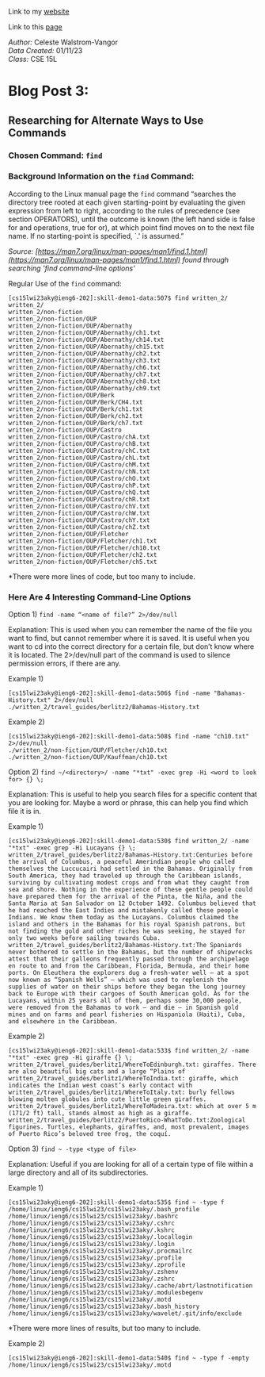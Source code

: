 Link to my [website](https://github.com/celestewv)

Link to this [page](https://celestewv.github.io/cse15l-lab-reports/LabReport3.html)


*Author:* Celeste Walstrom-Vangor 
<br> *Data Created:* 01/11/23 
<br> *Class:* CSE 15L 


# Blog Post 3:

## Researching  for Alternate Ways to Use Commands
### Chosen Command: ```find```

### Background Information on the ```find``` Command:

According to the Linux manual page the ```find``` command “searches the directory tree rooted at each given starting-point by evaluating the given expression from left to right, according to the rules of precedence (see section OPERATORS), until the outcome is known (the left hand side is false for and operations, true for or), at which point find moves on to the next file name. If no starting-point is specified, `.' is assumed.”

*Source: [https://man7.org/linux/man-pages/man1/find.1.html](https://man7.org/linux/man-pages/man1/find.1.html) found through searching 'find command-line options'*

Regular Use of the ```find``` command:

```
[cs15lwi23aky@ieng6-202]:skill-demo1-data:507$ find written_2/
written_2/
written_2/non-fiction
written_2/non-fiction/OUP
written_2/non-fiction/OUP/Abernathy
written_2/non-fiction/OUP/Abernathy/ch1.txt
written_2/non-fiction/OUP/Abernathy/ch14.txt
written_2/non-fiction/OUP/Abernathy/ch15.txt
written_2/non-fiction/OUP/Abernathy/ch2.txt
written_2/non-fiction/OUP/Abernathy/ch3.txt
written_2/non-fiction/OUP/Abernathy/ch6.txt
written_2/non-fiction/OUP/Abernathy/ch7.txt
written_2/non-fiction/OUP/Abernathy/ch8.txt
written_2/non-fiction/OUP/Abernathy/ch9.txt
written_2/non-fiction/OUP/Berk
written_2/non-fiction/OUP/Berk/CH4.txt
written_2/non-fiction/OUP/Berk/ch1.txt
written_2/non-fiction/OUP/Berk/ch2.txt
written_2/non-fiction/OUP/Berk/ch7.txt
written_2/non-fiction/OUP/Castro
written_2/non-fiction/OUP/Castro/chA.txt
written_2/non-fiction/OUP/Castro/chB.txt
written_2/non-fiction/OUP/Castro/chC.txt
written_2/non-fiction/OUP/Castro/chL.txt
written_2/non-fiction/OUP/Castro/chM.txt
written_2/non-fiction/OUP/Castro/chN.txt
written_2/non-fiction/OUP/Castro/chO.txt
written_2/non-fiction/OUP/Castro/chP.txt
written_2/non-fiction/OUP/Castro/chQ.txt
written_2/non-fiction/OUP/Castro/chR.txt
written_2/non-fiction/OUP/Castro/chV.txt
written_2/non-fiction/OUP/Castro/chW.txt
written_2/non-fiction/OUP/Castro/chY.txt
written_2/non-fiction/OUP/Castro/chZ.txt
written_2/non-fiction/OUP/Fletcher
written_2/non-fiction/OUP/Fletcher/ch1.txt
written_2/non-fiction/OUP/Fletcher/ch10.txt
written_2/non-fiction/OUP/Fletcher/ch2.txt
written_2/non-fiction/OUP/Fletcher/ch5.txt
```
*There were more lines of code, but too many to include.

### Here Are 4 Interesting Command-Line Options
Option 1)
```find -name “<name of file?” 2>/dev/null```

Explanation: This is used when you can remember the name of the file you want to find, but cannot remember where it is saved. It is useful when you want to cd into the correct directory for a certain file, but don’t know where it is located. The 2>/dev/null part of the command is used to silence permission errors, if there are any.

Example 1) 

```
[cs15lwi23aky@ieng6-202]:skill-demo1-data:506$ find -name "Bahamas-History.txt" 2>/dev/null
./written_2/travel_guides/berlitz2/Bahamas-History.txt
```
Example 2)
```
[cs15lwi23aky@ieng6-202]:skill-demo1-data:508$ find -name "ch10.txt" 2>/dev/null
./written_2/non-fiction/OUP/Fletcher/ch10.txt
./written_2/non-fiction/OUP/Kauffman/ch10.txt
```

Option 2)
```find ~/<directory>/ -name "*txt" -exec grep -Hi <word to look for> {} \;```

Explanation: This is useful to help you search files for a specific content that you are looking for. Maybe a word or phrase, this can help you find which file it is in.

Example 1)
```
[cs15lwi23aky@ieng6-202]:skill-demo1-data:530$ find written_2/ -name "*txt" -exec grep -Hi Lucayans {} \;
written_2/travel_guides/berlitz2/Bahamas-History.txt:Centuries before the arrival of Columbus, a peaceful Amerindian people who called themselves the Luccucairi had settled in the Bahamas. Originally from South America, they had traveled up through the Caribbean islands, surviving by cultivating modest crops and from what they caught from sea and shore. Nothing in the experience of these gentle people could have prepared them for the arrival of the Pinta, the Niña, and the Santa Maria at San Salvador on 12 October 1492. Columbus believed that he had reached the East Indies and mistakenly called these people Indians. We know them today as the Lucayans. Columbus claimed the island and others in the Bahamas for his royal Spanish patrons, but not finding the gold and other riches he was seeking, he stayed for only two weeks before sailing towards Cuba.
written_2/travel_guides/berlitz2/Bahamas-History.txt:The Spaniards never bothered to settle in the Bahamas, but the number of shipwrecks attest that their galleons frequently passed through the archipelago en route to and from the Caribbean, Florida, Bermuda, and their home ports. On Eleuthera the explorers dug a fresh-water well — at a spot now known as “Spanish Wells” — which was used to replenish the supplies of water on their ships before they began the long journey back to Europe with their cargoes of South American gold. As for the Lucayans, within 25 years all of them, perhaps some 30,000 people, were removed from the Bahamas to work — and die — in Spanish gold mines and on farms and pearl fisheries on Hispaniola (Haiti), Cuba, and elsewhere in the Caribbean.
```
Example 2)
```
[cs15lwi23aky@ieng6-202]:skill-demo1-data:533$ find written_2/ -name "*txt" -exec grep -Hi giraffe {} \;
written_2/travel_guides/berlitz1/WhereToEdinburgh.txt: giraffes. There are also beautiful big cats and a large “Plains of
written_2/travel_guides/berlitz1/WhereToIndia.txt: giraffe, which indicates the Indian west coast’s early contact with
written_2/travel_guides/berlitz1/WhereToItaly.txt: burly fellows blowing molten globules into cute little green giraffes.
written_2/travel_guides/berlitz1/WhereToMadeira.txt: which at over 5 m (171/2 ft) tall, stands almost as high as a giraffe.
written_2/travel_guides/berlitz2/PuertoRico-WhatToDo.txt:Zoological figurines. Turtles, elephants, giraffes, and, most prevalent, images of Puerto Rico’s beloved tree frog, the coquí.

```

Option 3)
```find ~ -type <type of file>```

Explanation: Useful if you are looking for all of a certain type of file within a large directory and all of its subdirectories.

Example 1)
```
[cs15lwi23aky@ieng6-202]:skill-demo1-data:535$ find ~ -type f
/home/linux/ieng6/cs15lwi23/cs15lwi23aky/.bash_profile
/home/linux/ieng6/cs15lwi23/cs15lwi23aky/.bashrc
/home/linux/ieng6/cs15lwi23/cs15lwi23aky/.cshrc
/home/linux/ieng6/cs15lwi23/cs15lwi23aky/.kshrc
/home/linux/ieng6/cs15lwi23/cs15lwi23aky/.locallogin
/home/linux/ieng6/cs15lwi23/cs15lwi23aky/.login
/home/linux/ieng6/cs15lwi23/cs15lwi23aky/.procmailrc
/home/linux/ieng6/cs15lwi23/cs15lwi23aky/.profile
/home/linux/ieng6/cs15lwi23/cs15lwi23aky/.zprofile
/home/linux/ieng6/cs15lwi23/cs15lwi23aky/.zshenv
/home/linux/ieng6/cs15lwi23/cs15lwi23aky/.zshrc
/home/linux/ieng6/cs15lwi23/cs15lwi23aky/.cache/abrt/lastnotification
/home/linux/ieng6/cs15lwi23/cs15lwi23aky/.modulesbegenv
/home/linux/ieng6/cs15lwi23/cs15lwi23aky/.motd
/home/linux/ieng6/cs15lwi23/cs15lwi23aky/.bash_history
/home/linux/ieng6/cs15lwi23/cs15lwi23aky/wavelet/.git/info/exclude
```
*There were more lines of results, but too many to include.

Example 2)
```
[cs15lwi23aky@ieng6-202]:skill-demo1-data:540$ find ~ -type f -empty
/home/linux/ieng6/cs15lwi23/cs15lwi23aky/.motd

```
